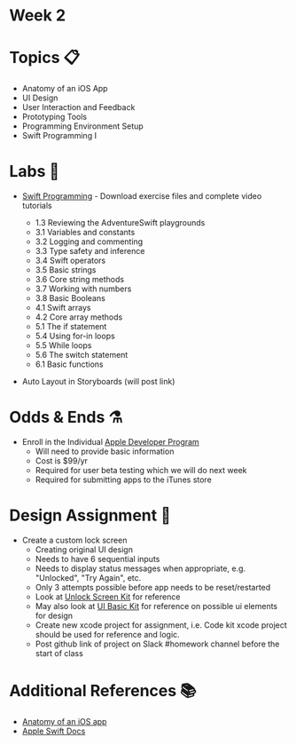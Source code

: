 # Week 2

# Topics 📋
  * Anatomy of an iOS App
  * UI Design
  * User Interaction and Feedback
  * Prototyping Tools
  * Programming Environment Setup
  * Swift Programming I



# Labs 🔬
  * [Swift Programming](https://www.lynda.com/Swift-tutorials/Swift-4-Essential-Training/636121-2.html) - Download exercise files and complete video tutorials
    * 1.3 Reviewing the AdventureSwift playgrounds
    * 3.1 Variables and constants
    * 3.2 Logging and commenting
    * 3.3 Type safety and inference
    * 3.4 Swift operators
    * 3.5 Basic strings
    * 3.6 Core string methods
    * 3.7 Working with numbers
    * 3.8 Basic Booleans
    * 4.1 Swift arrays
    * 4.2 Core array methods
    * 5.1 The if statement
    * 5.4 Using for-in loops
    * 5.5 While loops
    * 5.6 The switch statement
    * 6.1 Basic functions  
    
  * Auto Layout in Storyboards (will post link)

# Odds & Ends ⚗️
  * Enroll in the Individual [Apple Developer Program](https://developer.apple.com/programs/enroll/)  
    * Will need to provide basic information
    * Cost is $99/yr
    * Required for user beta testing which we will do next week
    * Required for submitting apps to the iTunes store 
  

# Design Assignment 📐
  * Create a custom lock screen
    * Creating original UI design
    * Needs to have 6 sequential inputs
    * Needs to display status messages when appropriate, e.g. "Unlocked", "Try Again", etc.
    * Only 3 attempts possible before app needs to be reset/restarted
    * Look at [Unlock Screen Kit](https://github.com/mobilelabclass/mobile-lab-unlock-screen-kit) for reference
    * May also look at [UI Basic Kit](https://github.com/mobilelabclass/mobile-lab-ui-basic-kit) for reference on possible ui elements for design
    * Create new xcode project for assignment, i.e. Code kit xcode project should be used for reference and logic.
    * Post github link of project on Slack #homework channel before the start of class

# Additional References 📚
  * [Anatomy of an iOS app](labs/anatomy.md)
  * [Apple Swift Docs](https://developer.apple.com/library/content/documentation/Swift/Conceptual/Swift_Programming_Language/GuidedTour.html#//apple_ref/doc/uid/TP40014097-CH2-ID1)